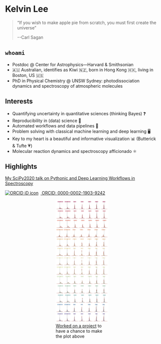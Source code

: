 # Kelvin Lee

> “If you wish to make apple pie from scratch, you must first create the universe”
>
> --Carl Sagan

## `whoami`

- Postdoc @ Center for Astrophysics—Harvard & Smithsonian
- 🇦🇺 Australian, identifies as Kiwi 🇳🇿, born in Hong Kong 🇭🇰, living in Boston, US 🇺🇸
- PhD in Physical Chemistry @ UNSW Sydney: photodissociation dynamics and spectroscopy of atmospheric molecules

## Interests

- Quantifying uncertainty in quantitative sciences (thinking Bayes) ❓
- Reproducibility in (data) science 💾
- Automated workflows and data pipelines 🤖
- Problem solving with classical machine learning and deep learning 🖥
- Key to my heart is a beautiful and informative visualization 📊 (Butterick & Tufte 💗)
- Molecular reaction dynamics and spectroscopy afficionado ⚛

## Highlights

<a href="https://www.youtube.com/watch?v=-by_bMbzdcM&list=PLYx7XA2nY5GdcCuhzg1G7Zt4apRnIn-u9&index=5&t=2s">My SciPy2020 talk on Pythonic and Deep Learning Workflows in Spectroscopy</a>

<div itemscope itemtype="https://schema.org/Person"><a itemprop="sameAs" content="https://orcid.org/0000-0002-1903-9242" href="https://orcid.org/0000-0002-1903-9242" target="orcid.widget" rel="me noopener noreferrer" style="vertical-align:top;"><img src="https://orcid.org/sites/default/files/images/orcid_16x16.png" style="width:1em;margin-right:.5em;" alt="ORCID iD icon"> ORCID: 0000-0002-1903-9242</a></div>

<div style="display: block; margin-left: auto; margin-right: auto; width: 50%">
<figure>
    <img src="https://github.com/laserkelvin/laserkelvin/blob/master/bayesian-dft.png" style="height: 400px">
    <figcaption><a href="https://pubs.acs.org/doi/10.1021/acs.jpca.9b09982">Worked on a project</a> to have a chance to make the plot above</figcaption>
</figure>
</div>
